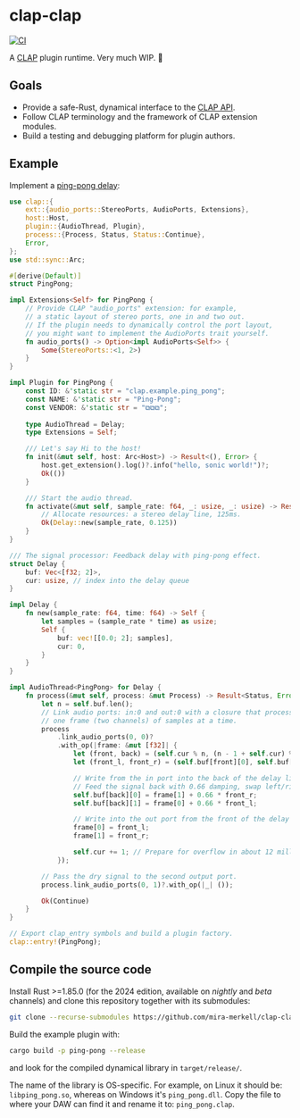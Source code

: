 # clap-clap

[![CI](https://github.com/mira-merkell/clap-clap/actions/workflows/CI.yml/badge.svg)](https://github.com/mira-merkell/clap-clap/actions/workflows/CI.yml)

A [CLAP] plugin runtime. Very much WIP. 🚧

## Goals

* Provide a safe-Rust, dynamical interface to the [CLAP API].
* Follow CLAP terminology and the framework of CLAP extension modules.
* Build a testing and debugging platform for plugin authors.

[CLAP]: https://cleveraudio.org

[CLAP API]: https://github.com/free-audio/clap/tree/main/include/clap

## Example

Implement a [ping-pong delay]:

```rust
use clap::{
    ext::{audio_ports::StereoPorts, AudioPorts, Extensions},
    host::Host,
    plugin::{AudioThread, Plugin},
    process::{Process, Status, Status::Continue},
    Error,
};
use std::sync::Arc;

#[derive(Default)]
struct PingPong;

impl Extensions<Self> for PingPong {
    // Provide CLAP "audio_ports" extension: for example,
    // a static layout of stereo ports, one in and two out.
    // If the plugin needs to dynamically control the port layout,
    // you might want to implement the AudioPorts trait yourself.
    fn audio_ports() -> Option<impl AudioPorts<Self>> {
        Some(StereoPorts::<1, 2>)
    }
}

impl Plugin for PingPong {
    const ID: &'static str = "clap.example.ping_pong";
    const NAME: &'static str = "Ping-Pong";
    const VENDOR: &'static str = "⧉⧉⧉";
    
    type AudioThread = Delay;
    type Extensions = Self;

    /// Let's say Hi to the host!
    fn init(&mut self, host: Arc<Host>) -> Result<(), Error> {
        host.get_extension().log()?.info("hello, sonic world!")?;
        Ok(())
    }

    /// Start the audio thread.
    fn activate(&mut self, sample_rate: f64, _: usize, _: usize) -> Result<Delay, Error> {
        // Allocate resources: a stereo delay line, 125ms.
        Ok(Delay::new(sample_rate, 0.125))
    }
}

/// The signal processor: Feedback delay with ping-pong effect.
struct Delay {
    buf: Vec<[f32; 2]>,
    cur: usize, // index into the delay queue
}

impl Delay {
    fn new(sample_rate: f64, time: f64) -> Self {
        let samples = (sample_rate * time) as usize;
        Self {
            buf: vec![[0.0; 2]; samples],
            cur: 0,
        }
    }
}

impl AudioThread<PingPong> for Delay {
    fn process(&mut self, process: &mut Process) -> Result<Status, Error> {
        let n = self.buf.len();
        // Link audio ports: in:0 and out:0 with a closure that processes
        // one frame (two channels) of samples at a time.
        process
            .link_audio_ports(0, 0)?
            .with_op(|frame: &mut [f32]| {
                let (front, back) = (self.cur % n, (n - 1 + self.cur) % n);
                let (front_l, front_r) = (self.buf[front][0], self.buf[front][1]);

                // Write from the in port into the back of the delay line.
                // Feed the signal back with 0.66 damping, swap left/right channels.
                self.buf[back][0] = frame[1] + 0.66 * front_r;
                self.buf[back][1] = frame[0] + 0.66 * front_l;

                // Write into the out port from the front of the delay line.
                frame[0] = front_l;
                frame[1] = front_r;

                self.cur += 1; // Prepare for overflow in about 12 million years.
            });

        // Pass the dry signal to the second output port.
        process.link_audio_ports(0, 1)?.with_op(|_| ());

        Ok(Continue)
    }
}

// Export clap_entry symbols and build a plugin factory.
clap::entry!(PingPong);
```

[ping-pong delay]: https://en.wikipedia.org/wiki/Delay_(audio_effect)#Ping-pong_delay

## Compile the source code

Install Rust >=1.85.0 (for the 2024 edition, available on *nightly* and *beta*
channels) and clone this repository together with its submodules:

```bash
git clone --recurse-submodules https://github.com/mira-merkell/clap-clap
```

Build the example plugin with:

```bash
cargo build -p ping-pong --release
```

and look for the compiled dynamical library in `target/release/`.

The name of the library is OS-specific. For example, on Linux it should be:
`libping_pong.so`, whereas on Windows it's `ping_pong.dll`. Copy the file to
where your DAW can find it and rename it to: `ping_pong.clap`.
